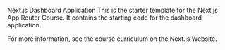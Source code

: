 Next.js Dashboard Application
This is the starter template for the Next.js App Router Course. It contains the starting code for the dashboard application.

For more information, see the course curriculum on the Next.js Website.